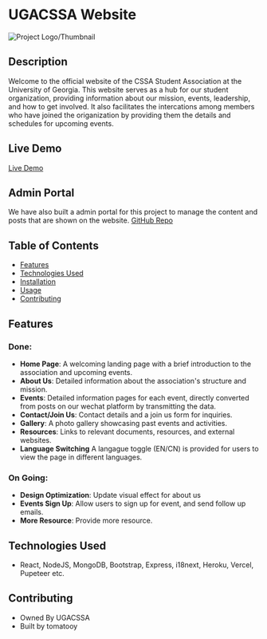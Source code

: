 # UGACSSA Website

![Project Logo/Thumbnail](https://cdn.discordapp.com/attachments/940402118953668642/1150268663618875402/image.png)

## Description

Welcome to the official website of the CSSA Student Association at the University of Georgia. This website serves as a hub for our student organization, providing information about our mission, events, leadership, and how to get involved. It also facilitates the intercations among members who have joined the origanization by providing them the details and schedules for upcoming events.

## Live Demo

[Live Demo](https://ugacssa.vercel.app/)

## Admin Portal

We have also built a admin portal for this project to manage the content and posts that are shown on the website.
[GitHub Repo](https://github.com/tomatooy/CSSAadmin)

## Table of Contents

- [Features](#features)
- [Technologies Used](#technologies-used)
- [Installation](#installation)
- [Usage](#usage)
- [Contributing](#contributing)


## Features
### Done: ###
- **Home Page**: A welcoming landing page with a brief introduction to the association and upcoming events.
- **About Us**: Detailed information about the association's structure and mission.
- **Events**: Detailed information pages for each event, directly converted from posts on our wechat platform by transmitting the data.
- **Contact/Join Us**: Contact details and a join us form for inquiries.
- **Gallery**: A photo gallery showcasing past events and activities.
- **Resources**: Links to relevant documents, resources, and external websites.
- **Language Switching** A langague toggle (EN/CN) is provided for users to view the page in different languages.

### On Going: ###
- **Design Optimization**: Update visual effect for about us
- **Events Sign Up**: Allow users to sign up for event, and send follow up emails.
- **More Resource**: Provide more resource.

## Technologies Used

  - React, NodeJS, MongoDB, Bootstrap, Express, i18next, Heroku, Vercel, Pupeteer etc.

## Contributing

- Owned By UGACSSA
- Built by tomatooy

